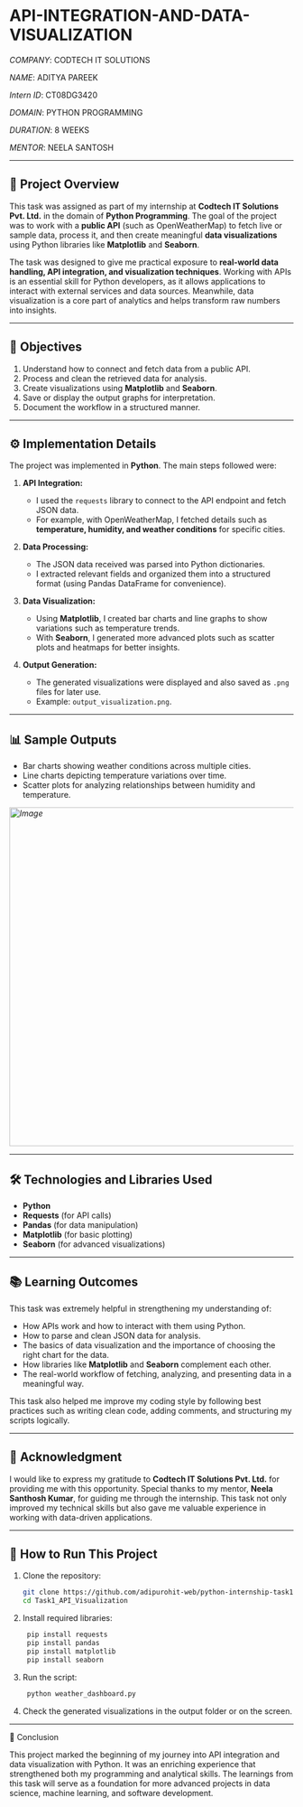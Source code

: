 # API-INTEGRATION-AND-DATA-VISUALIZATION

*COMPANY*: CODTECH IT SOLUTIONS

*NAME*: ADITYA PAREEK

*Intern ID*: CT08DG3420

*DOMAIN*: PYTHON PROGRAMMING

*DURATION*: 8 WEEKS

*MENTOR*: NEELA SANTOSH

---

## 📖 Project Overview
This task was assigned as part of my internship at **Codtech IT Solutions Pvt. Ltd.** in the domain of **Python Programming**. The goal of the project was to work with a **public API** (such as OpenWeatherMap) to fetch live or sample data, process it, and then create meaningful **data visualizations** using Python libraries like **Matplotlib** and **Seaborn**.  

The task was designed to give me practical exposure to **real-world data handling, API integration, and visualization techniques**. Working with APIs is an essential skill for Python developers, as it allows applications to interact with external services and data sources. Meanwhile, data visualization is a core part of analytics and helps transform raw numbers into insights.  

---

## 🎯 Objectives
1. Understand how to connect and fetch data from a public API.  
2. Process and clean the retrieved data for analysis.  
3. Create visualizations using **Matplotlib** and **Seaborn**.  
4. Save or display the output graphs for interpretation.  
5. Document the workflow in a structured manner.  

---

## ⚙️ Implementation Details
The project was implemented in **Python**. The main steps followed were:  

1. **API Integration:**  
   - I used the `requests` library to connect to the API endpoint and fetch JSON data.  
   - For example, with OpenWeatherMap, I fetched details such as **temperature, humidity, and weather conditions** for specific cities.  

2. **Data Processing:**  
   - The JSON data received was parsed into Python dictionaries.  
   - I extracted relevant fields and organized them into a structured format (using Pandas DataFrame for convenience).  

3. **Data Visualization:**  
   - Using **Matplotlib**, I created bar charts and line graphs to show variations such as temperature trends.  
   - With **Seaborn**, I generated more advanced plots such as scatter plots and heatmaps for better insights.  

4. **Output Generation:**  
   - The generated visualizations were displayed and also saved as `.png` files for later use.  
   - Example: `output_visualization.png`.  

---

## 📊 Sample Outputs
- Bar charts showing weather conditions across multiple cities.  
- Line charts depicting temperature variations over time.  
- Scatter plots for analyzing relationships between humidity and temperature.  

*<img width="1200" height="600" alt="Image" src="https://github.com/user-attachments/assets/2a7ba61d-1aa6-4e79-a087-0857cf47f55c" />*  

---

## 🛠️ Technologies and Libraries Used
- **Python**  
- **Requests** (for API calls)  
- **Pandas** (for data manipulation)  
- **Matplotlib** (for basic plotting)  
- **Seaborn** (for advanced visualizations)  

---

## 📚 Learning Outcomes
This task was extremely helpful in strengthening my understanding of:  
- How APIs work and how to interact with them using Python.  
- How to parse and clean JSON data for analysis.  
- The basics of data visualization and the importance of choosing the right chart for the data.  
- How libraries like **Matplotlib** and **Seaborn** complement each other.  
- The real-world workflow of fetching, analyzing, and presenting data in a meaningful way.  

This task also helped me improve my coding style by following best practices such as writing clean code, adding comments, and structuring my scripts logically.  

---

## 🙏 Acknowledgment
I would like to express my gratitude to **Codtech IT Solutions Pvt. Ltd.** for providing me with this opportunity. Special thanks to my mentor, **Neela Santhosh Kumar**, for guiding me through the internship. This task not only improved my technical skills but also gave me valuable experience in working with data-driven applications.  

---

## 📂 How to Run This Project
1. Clone the repository:  
   ```bash
   git clone https://github.com/adipurohit-web/python-internship-task1-api.git
   cd Task1_API_Visualization
2. Install required libraries:
   ```bash
    pip install requests
    pip install pandas
    pip install matplotlib
    pip install seaborn
3. Run the script:
   ```bash
    python weather_dashboard.py

4. Check the generated visualizations in the output folder or on the screen.
---   

📌 Conclusion

This project marked the beginning of my journey into API integration and data visualization with Python. It was an enriching experience that strengthened both my programming and analytical skills. The learnings from this task will serve as a foundation for more advanced projects in data science, machine learning, and software development.
